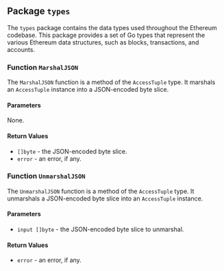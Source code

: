 ## Package `types`

The `types` package contains the data types used throughout the Ethereum codebase. This package provides a set of Go types that represent the various Ethereum data structures, such as blocks, transactions, and accounts.

### Function `MarshalJSON`

The `MarshalJSON` function is a method of the `AccessTuple` type. It marshals an `AccessTuple` instance into a JSON-encoded byte slice.

#### Parameters

None.

#### Return Values

- `[]byte` - the JSON-encoded byte slice.
- `error` - an error, if any.

### Function `UnmarshalJSON`

The `UnmarshalJSON` function is a method of the `AccessTuple` type. It unmarshals a JSON-encoded byte slice into an `AccessTuple` instance.

#### Parameters

- `input []byte` - the JSON-encoded byte slice to unmarshal.

#### Return Values

- `error` - an error, if any.
